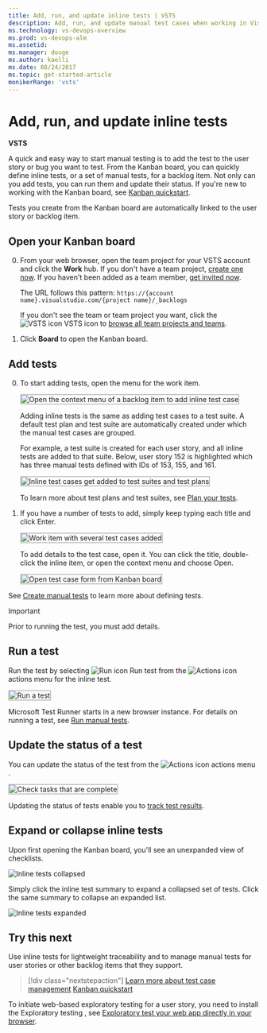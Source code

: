 ```yaml
---
title: Add, run, and update inline tests | VSTS  
description: Add, run, and update manual test cases when working in Visual Studio Team Services (VSTS)    
ms.technology: vs-devops-overview
ms.prod: vs-devops-alm
ms.assetid: 
ms.manager: douge
ms.author: kaelli
ms.date: 08/24/2017
ms.topic: get-started-article
monikerRange: 'vsts'
---
```




# Add, run, and update inline tests

**VSTS**

A quick and easy way to start manual testing is to add the test to the user story or bug you want to test. From the Kanban board, you can quickly define inline tests, or a set of manual tests, for a backlog item. Not only can you add tests, you can run them and update their status. If you're new to working with the Kanban board, see [Kanban quickstart](../work/kanban/kanban-quickstart.md). 

Tests you create from the Kanban board are automatically linked to the user story or backlog item.  
 
## Open your Kanban board 

0. From your web browser, open the team project for your VSTS account and click the **Work** hub. If you don't have a team project, [create one now](sign-up-invite-teammates.md). If you haven't been added as a team member, [get invited now](sign-up-invite-teammates.md#invite-others).

	The URL follows this pattern: ```https://{account name}.visualstudio.com/{project name}/_backlogs```  

	If you don't see the team or team project you want, click the ![VSTS icon](../work/_img/icons/project-icon.png) VSTS icon to [browse all team projects and teams](account-home-pages.md).  

0. Click **Board** to open the Kanban board. 

## Add tests

0. To start adding tests, open the menu for the work item.  

	<img src="../work/kanban/_img/i-test-add-test.png" alt="Open the context menu of a backlog item to add inline test case" style="border: 2px solid #C3C3C3;" /> 

	Adding inline tests is the same as adding test cases to a test suite. A default test plan and test suite are automatically created under which the manual test cases are grouped.  

	For example, a test suite is created for each user story, and all inline tests are added to that suite. Below, user story 152 is highlighted which has three manual tests defined with IDs of 153, 155, and 161.  

	<img src="../work/kanban/_img/i-test-plan-suite.png" alt="Inline test cases get added to test suites and test plans" style="border: 2px solid #C3C3C3;" /> 

	To learn more about test plans and test suites, see [Plan your tests](../manual-test/getting-started/create-a-test-plan.md).  

2. If you have a number of tests to add, simply keep typing each title and click Enter. 

	<img src="../work/kanban/_img/i-test-story-with-3-inline-tests.png" alt="Work item with several test cases added" style="border: 2px solid #C3C3C3;" />   

	To add details to the test case, open it. You can click the title, double-click the inline item, or open the context menu and choose Open. 

	<img src="../work/kanban/_img/i-test-case-form.png" alt="Open test case form from Kanban board" style="border: 2px solid #C3C3C3;" /> 

See [Create manual tests](../manual-test/getting-started/create-test-cases.md) to learn more about defining tests. 

> [!IMPORTANT]  
> Prior to running the test, you must add details. 

## Run a test

Run the test by selecting ![Run icon](../work/_img/icons/run_query.png) Run test from the ![Actions icon](../work/_img/icons/actions-icon.png) actions menu for the inline test.  

<img src="../work/kanban/_img/i-test-run-test.png" alt="Run a test" style="border: 2px solid #C3C3C3;" />  

Microsoft Test Runner starts in a new browser instance. For details on running a test, see [Run manual tests](../manual-test/getting-started/run-manual-tests.md).

## Update the status of a test

You can update the status of the test from the ![Actions icon](../work/_img/icons/actions-icon.png) actions menu . 

<img src="../work/kanban/_img/i-test-update-status.png" alt="Check tasks that are complete" style="border: 2px solid #C3C3C3;" /> 
 
Updating the status of tests enable you to [track test results](../manual-test/getting-started/track-test-status.md).  

## Expand or collapse inline tests

Upon first opening the Kanban board, you'll see an unexpanded view of checklists.

![Inline tests collapsed](../work/kanban/_img/i-test-open-board-collapsed-tests.png)

Simply click the inline test summary to expand a collapsed set of tests. Click the same summary to collapse an expanded list. 

![Inline tests expanded](../work/kanban/_img/i-test-expanded-test-list.png)

## Try this next

Use inline tests for lightweight traceability and to manage manual tests for user stories or other backlog items that they support. 
  
> [!div class="nextstepaction"]
> [Learn more about test case management](../manual-test/getting-started/create-test-cases.md)
> [Kanban quickstart](../work/kanban/kanban-quickstart.md) 

To initiate web-based exploratory testing for a user story, you need to install the Exploratory testing , see [Exploratory test your web app directly in your browser](../manual-test/getting-started/perform-exploratory-tests.md).

